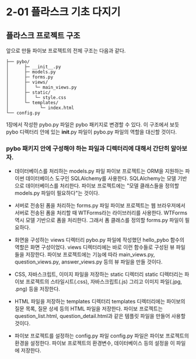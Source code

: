 # 2-01 플라스크 기초 다지기
## 플라스크 프로젝트 구조
앞으로 만들 파이보 프로젝트의 전체 구조는 다음과 같다.
```
├── pybo/
│      ├─ __init__.py
│      ├─ models.py
│      ├─ forms.py
│      ├─ views/
│      │   └─ main_views.py
│      ├─ static/
│      │   └─ style.css
│      └─ templates/
│            └─ index.html
└── config.py
```
1장에서 작성한 pybo.py 파일은 pybo 패키지로 변경할 수 있다. 이 구조에서 보듯 pybo 디렉터리 안에 있는 __init__.py 파일이 pybo.py 파일의 역할을 대신할 것이다.<br>

### pybo 패키지 안에 구성해야 하는 파일과 디렉터리에 대해서 간단히 알아보자.

- 데이터베이스를 처리하는 models.py 파일
파이보 프로젝트는 ORM을 지원하는 파이썬 데이터베이스 도구인 SQLAlchemy를 사용한다. SQLAlchemy는 모델 기반으로 데이터베이스를 처리한다. 파이보 프로젝트에는 "모델 클래스들을 정의할 models.py 파일이 필요하다"는 것이다.

- 서버로 전송된 폼을 처리하는 forms.py 파일
파이보 프로젝트는 웹 브라우저에서 서버로 전송된 폼을 처리할 때 WTForms라는 라이브러리를 사용한다. WTForms 역시 모델 기반으로 폼을 처리한다. 그래서 폼 클래스를 정의할 forms.py 파일이 필요하다.

- 화면을 구성하는 views 디렉터리
pybo.py 파일에 작성했던 hello_pybo 함수의 역할은 화면 구성이었다. views 디렉터리에는 바로 이런 함수들로 구성된 뷰 파일들을 저장한다.
파이보 프로젝트에는 기능에 따라 main_views.py, question_views.py, answer_views.py 등의 뷰 파일을 만들 것이다.

- CSS, 자바스크립트, 이미지 파일을 저장하는 static 디렉터리
static 디렉터리는 파이보 프로젝트의 스타일시트(.css), 자바스크립트(.js) 그리고 이미지 파일(.jpg, .png) 등을 저장한다.

- HTML 파일을 저장하는 templates 디렉터리
templates 디렉터리에는 파이보의 질문 목록, 질문 상세 등의 HTML 파일을 저장한다. 파이보 프로젝트는 question_list.html, question_detail.html과 같은 템플릿 파일을 만들어 사용할 것이다.

- 파이보 프로젝트를 설정하는 config.py 파일
config.py 파일은 파이보 프로젝트의 환경을 설정한다. 파이보 프로젝트의 환경변수, 데이터베이스 등의 설정을 이 파일에 저장한다.
